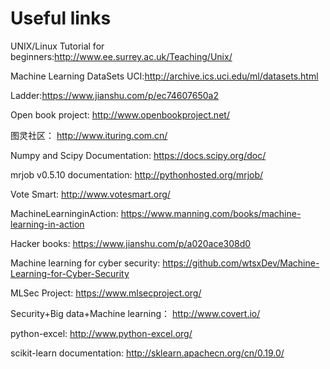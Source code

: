 # Useful links

UNIX/Linux Tutorial for beginners:http://www.ee.surrey.ac.uk/Teaching/Unix/

Machine Learning DataSets UCI:http://archive.ics.uci.edu/ml/datasets.html

Ladder:https://www.jianshu.com/p/ec74607650a2

Open book project: http://www.openbookproject.net/

图灵社区： http://www.ituring.com.cn/

Numpy and Scipy Documentation: https://docs.scipy.org/doc/

mrjob v0.5.10 documentation: http://pythonhosted.org/mrjob/

Vote Smart: http://www.votesmart.org/

MachineLearninginAction: https://www.manning.com/books/machine-learning-in-action

Hacker books: https://www.jianshu.com/p/a020ace308d0

Machine learning for cyber security: https://github.com/wtsxDev/Machine-Learning-for-Cyber-Security

MLSec Project: https://www.mlsecproject.org/

Security+Big data+Machine learning： http://www.covert.io/

python-excel: http://www.python-excel.org/

scikit-learn documentation: http://sklearn.apachecn.org/cn/0.19.0/

